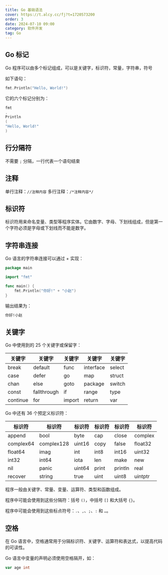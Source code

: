 ```yaml
---
title: Go 基础语法
cover: https://t.alcy.cc/fj?t=1720573200
order: 3
date: 2024-07-10 09:00
category: 软件开发
tag: Go
---
```


## Go 标记

Go 程序可以由多个标记组成，可以是关键字，标识符，常量，字符串，符号

如下语句：

```Go
fmt.Println("Hello, World!")
```
它的六个标记分别为：

```Go
fmt
.
Println
(
"Hello, World!"
)
```

## 行分隔符

不需要 `;` 分隔，一行代表一个语句结束

## 注释

单行注释：`//注释内容`
多行注释：`/*注释内容*/`

## 标识符

标识符用来命名变量、类型等程序实体。它由数字、字母、下划线组成，但是第一个字符必须是字母或下划线而不能是数字。

## 字符串连接

Go 语言的字符串连接可以通过 + 实现：

```Go
package main

import "fmt"

func main() {
	fmt.Println("你好!" + "小赵")
}
```

输出结果为：

```txt
你好!小赵
```
## 关键字

Go 中使用到的 25 个关键字或保留字：

|关键字|关键字|关键字|关键字|关键字|
|----|----|----|----|----|
|break|	default|	func|	interface|	select|
|case|	defer|	go|	map|	struct|
|chan|	else|	goto|	package|	switch|
|const|	fallthrough|	if|	range|	type|
|continue|	for|	import|	return|	var|

Go 中还有 36 个预定义标识符：

|标识符|标识符|标识符|标识符|标识符|标识符|
|---|---|---|---|---|---|
|append	|bool|	byte|	cap|	close|	complex|
|complex64|	complex128|	uint16|copy|	false|float32|
|float64|	imag|	int|	int8|	int16|uint32|
|int32	|int64	|iota|	len|	make|	new	|
|nil|	panic	|uint64|print|	println|	real	|
|recover|	string	|true|	uint|	uint8	|uintptr|

程序一般由关键字、常量、变量、运算符、类型和函数组成。

程序中可能会使用到这些分隔符：括号 `()`，中括号 `[]` 和大括号 `{}`。

程序中可能会使用到这些标点符号：`.`、`,`、`;`、`:` 和 `…`。

## 空格

在 Go 语言中，空格通常用于分隔标识符、关键字、运算符和表达式，以提高代码的可读性。

Go 语言中变量的声明必须使用空格隔开，如：

```Go
var age int
```

